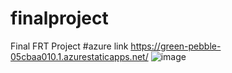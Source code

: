 # finalproject
Final FRT Project
#azure link https://green-pebble-05cbaa010.1.azurestaticapps.net/
![image](https://user-images.githubusercontent.com/70052894/173174540-f6143404-60fa-4679-ae11-eb89ec1d01e3.png)
